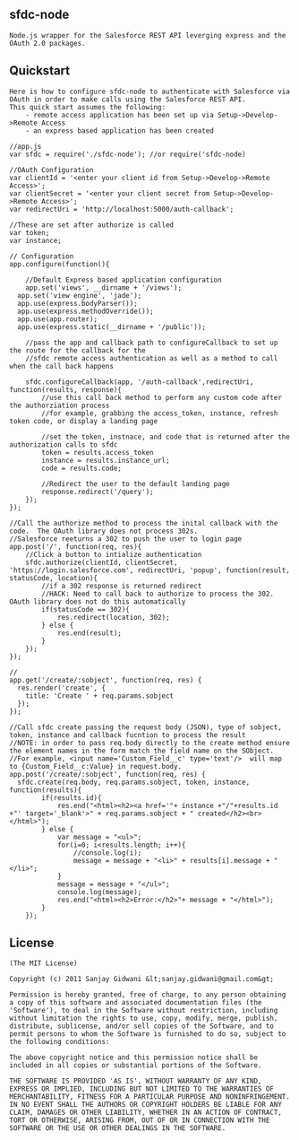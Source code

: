 ## sfdc-node
	Node.js wrapper for the Salesforce REST API leverging express and the OAuth 2.0 packages.

## Quickstart
	Here is how to configure sfdc-node to authenticate with Salesforce via OAuth in order to make calls using the Salesforce REST API.
	This quick start assumes the following:
		- remote access application has been set up via Setup->Develop->Remote Access
		- an express based application has been created
	
	//app.js
	var sfdc = require('./sfdc-node'); //or require('sfdc-node)
	
	//OAuth Configuration
	var clientId = '<enter your client id from Setup->Develop->Remote Access>';
	var clientSecret = '<enter your client secret from Setup->Develop->Remote Access>';
	var redirectUri = 'http://localhost:5000/auth-callback';
	
	//These are set after authorize is called
	var token;
	var instance;

	// Configuration
	app.configure(function(){
	  
		//Default Express based application configuration
		app.set('views', __dirname + '/views');
	  app.set('view engine', 'jade');
	  app.use(express.bodyParser());
	  app.use(express.methodOverride());
	  app.use(app.router);
	  app.use(express.static(__dirname + '/public'));

		//pass the app and callback path to configureCallback to set up the route for the callback for the 
		//sfdc remote access authentication as well as a method to call when the call back happens
		
		sfdc.configureCallback(app, '/auth-callback',redirectUri, function(results, response){
			//use this call back method to perform any custom code after the authorziation process 
			//for example, grabbing the access_token, instance, refresh token code, or display a landing page

			//set the token, instnace, and code that is returned after the authorization calls to sfdc
			token = results.access_token
			instance = results.instance_url;
			code = results.code;
			
			//Redirect the user to the default landing page
			response.redirect('/query');
		});
	});
	
	//Call the authorize method to process the inital callback with the code.  The OAuth library does not process 302s.  
	//Salesforce reeturns a 302 to push the user to login page
	app.post('/', function(req, res){
		//Click a button to intialize authentication
		sfdc.authorize(clientId, clientSecret, 'https://login.salesforce.com', redirectUri, 'popup', function(result, statusCode, location){
			//if a 302 response is returned redirect
			//HACK: Need to call back to authorize to process the 302.  OAuth library does not do this automatically
			if(statusCode == 302){
				res.redirect(location, 302);
			} else {
				res.end(result);
			}
		});
	});
	
	//
	app.get('/create/:sobject', function(req, res) {
	  res.render('create', {
	    title: 'Create ' + req.params.sobject
	  });
	});

	//Call sfdc create passing the request body (JSON), type of sobject, token, instance and callback fucntion to process the result
	//NOTE: in order to pass req.body directly to the create method ensure the element names in the form match the field name on the SObject.  
	//For example, <input name='Custom_Field__c' type='text'/>  will map to {Custom_Field__c:Value} in request.body.
	app.post('/create/:sobject', function(req, res) {
	  sfdc.create(req.body, req.params.sobject, token, instance, function(results){
			if(results.id){
				res.end("<html><h2><a href='"+ instance +"/"+results.id +"' target='_blank'>" + req.params.sobject + " created</h2><br></html>");
			} else {
				var message = "<ul>";
				for(i=0; i<results.length; i++){				
					//console.log(i);
					message = message + "<li>" + results[i].message + "</li>";
				}
				message = message + "</ul>";
				console.log(message);
				res.end("<html><h2>Error:</h2>"+ message + "</html>");
			}
		});

## License 

	(The MIT License)

	Copyright (c) 2011 Sanjay Gidwani &lt;sanjay.gidwani@gmail.com&gt;

	Permission is hereby granted, free of charge, to any person obtaining
	a copy of this software and associated documentation files (the
	'Software'), to deal in the Software without restriction, including
	without limitation the rights to use, copy, modify, merge, publish,
	distribute, sublicense, and/or sell copies of the Software, and to
	permit persons to whom the Software is furnished to do so, subject to
	the following conditions:

	The above copyright notice and this permission notice shall be
	included in all copies or substantial portions of the Software.

	THE SOFTWARE IS PROVIDED 'AS IS', WITHOUT WARRANTY OF ANY KIND,
	EXPRESS OR IMPLIED, INCLUDING BUT NOT LIMITED TO THE WARRANTIES OF
	MERCHANTABILITY, FITNESS FOR A PARTICULAR PURPOSE AND NONINFRINGEMENT.
	IN NO EVENT SHALL THE AUTHORS OR COPYRIGHT HOLDERS BE LIABLE FOR ANY
	CLAIM, DAMAGES OR OTHER LIABILITY, WHETHER IN AN ACTION OF CONTRACT,
	TORT OR OTHERWISE, ARISING FROM, OUT OF OR IN CONNECTION WITH THE
	SOFTWARE OR THE USE OR OTHER DEALINGS IN THE SOFTWARE.
	
	